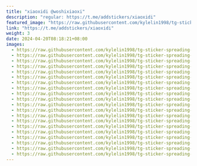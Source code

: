 ```yaml
---
title: "xiaoxidi @woshixiaoxi"
description: "regular: https://t.me/addstickers/xiaoxidi"
featured_image: "https://raw.githubusercontent.com/kylelin1998/tg-sticker-spreading-worldwide-images/main/img/6609b731-5dc3-4590-bca2-390be0da0ad4.jpg"
link: "https://t.me/addstickers/xiaoxidi"
weight: 3
date: 2024-04-20T08:18:21+08:00
images:
  - https://raw.githubusercontent.com/kylelin1998/tg-sticker-spreading-worldwide-images/main/img/6609b731-5dc3-4590-bca2-390be0da0ad4.jpg
  - https://raw.githubusercontent.com/kylelin1998/tg-sticker-spreading-worldwide-images/main/img/71a813ca-be6e-4cdb-9e73-b7dc56c0c732.jpg
  - https://raw.githubusercontent.com/kylelin1998/tg-sticker-spreading-worldwide-images/main/img/0e051940-adf4-403d-aa9c-d76041dedff9.jpg
  - https://raw.githubusercontent.com/kylelin1998/tg-sticker-spreading-worldwide-images/main/img/0daeab40-373f-477a-b36c-6351a6816cdc.jpg
  - https://raw.githubusercontent.com/kylelin1998/tg-sticker-spreading-worldwide-images/main/img/7476fd4f-18cb-496c-b287-2c80946a13f7.jpg
  - https://raw.githubusercontent.com/kylelin1998/tg-sticker-spreading-worldwide-images/main/img/a5e969c7-99c4-4b3f-a0ed-27cb7dbad8f3.jpg
  - https://raw.githubusercontent.com/kylelin1998/tg-sticker-spreading-worldwide-images/main/img/c47856db-2ee6-4661-b7cc-da3fd979ad53.jpg
  - https://raw.githubusercontent.com/kylelin1998/tg-sticker-spreading-worldwide-images/main/img/ac07eec1-7e5c-42c1-9aa6-92f590308de1.jpg
  - https://raw.githubusercontent.com/kylelin1998/tg-sticker-spreading-worldwide-images/main/img/b6b73e6f-b3c4-41a1-84fc-00fba74d8748.jpg
  - https://raw.githubusercontent.com/kylelin1998/tg-sticker-spreading-worldwide-images/main/img/747419ee-4ca0-44aa-86f6-25986f81fe03.jpg
  - https://raw.githubusercontent.com/kylelin1998/tg-sticker-spreading-worldwide-images/main/img/d7159df9-60ca-4c16-b4c0-e83b4860ad9f.jpg
  - https://raw.githubusercontent.com/kylelin1998/tg-sticker-spreading-worldwide-images/main/img/e908a58d-11fd-47f5-aa45-89f2812db11e.jpg
  - https://raw.githubusercontent.com/kylelin1998/tg-sticker-spreading-worldwide-images/main/img/ab7ec1a4-b3f8-425e-93ab-e475a5ccd691.jpg
  - https://raw.githubusercontent.com/kylelin1998/tg-sticker-spreading-worldwide-images/main/img/ab272f13-61a9-46d9-8530-1d118cf4ae3c.jpg
  - https://raw.githubusercontent.com/kylelin1998/tg-sticker-spreading-worldwide-images/main/img/be095b18-165a-43c3-be6c-36d224cb9cdb.jpg
  - https://raw.githubusercontent.com/kylelin1998/tg-sticker-spreading-worldwide-images/main/img/02539ae5-e616-40d5-a64c-8ac6897c864e.jpg
  - https://raw.githubusercontent.com/kylelin1998/tg-sticker-spreading-worldwide-images/main/img/a976497b-6b69-45cd-a6f8-62ab2d7f37f6.jpg
  - https://raw.githubusercontent.com/kylelin1998/tg-sticker-spreading-worldwide-images/main/img/f834260c-69b8-4911-9b79-075ab283d7d6.jpg
  - https://raw.githubusercontent.com/kylelin1998/tg-sticker-spreading-worldwide-images/main/img/62814ff5-aca0-44ec-a023-2d54e35c3170.jpg
  - https://raw.githubusercontent.com/kylelin1998/tg-sticker-spreading-worldwide-images/main/img/5f638c95-972b-4cc4-b75b-7e345d8df911.jpg
---
```

